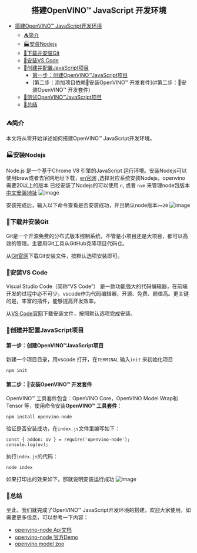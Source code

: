 ## <center>搭建OpenVINO™ JavaScript 开发环境</center>
- [搭建OpenVINO™ JavaScript开发环境](#在windows上搭建openvino-JavaScript开发环境)
  - [:tent:简介](#tent简介)
  - [:factory:安装Nodejs](#factory安装Nodejs)
  - [:stars:下载并安装Git](#stars下载并安装git)
  - [:whale:安装VS Code](#whale安装vs-code)
  - [🎨创建并配置JavaScript项目](#🎨创建并配置JavaScript项目)
    - [第一步：创建OpenVINO™JavaScript项目](#第一步：创建OpenVINO™JavaScript项目)
    - [第二步：添加项目依赖:rocket:安装OpenVINO™ 开发套件](#第二步：:rocket:安装OpenVINO™ 开发套件)
  - [🎁测试OpenVINO™JavaScript项目](#🎁测试OpenVINO™JavaScript项目)
  - [🎯总结](#🎯总结)

### :tent:简介
本文将从零开始详述如何搭建OpenVINO™ JavaScript开发环境。

###  :factory:安装Nodejs

Node.js 是一个基于Chrome V8 引擎的JavaScript 运行环境。安装Nodejs可以使用brew或者去官网地址下载，[en官网](https://nodejs.org/en/download/package-manager) ,选择对应系统安装Nodejs，openvino 需要20以上的版本
已经安装了Nodejs的可以使用 `n`, 或者 `nvm` 来管理node包版本
[中文安装地址](https://nodejs.cn/)
![image](https://github.com/txl1123/openvino_handbook/assets/9738404/9d633e2f-5edd-412a-b2a6-c43f51d0416f)

安装完成后，输入以下命令查看是否安装成功，并且确认node版本`>=20`
![image](https://github.com/txl1123/openvino_handbook/assets/9738404/f4d18afe-1a20-4135-861f-5da161140fd5)


### :stars:下载并安装Git

Git是一个开源免费的分布式版本控制系统，不管是小项目还是大项目，都可以高效的管理。主要用Git工具从GitHub克隆项目代码仓。

从[Git官网](https://git-scm.com/downloads)下载Git安装文件，按默认选项安装即可。

### :whale:安装VS Code

Visual Studio Code（简称“VS Code”） 是一款功能强大的代码编辑器，在前端开发的过程中必不可少，vscode作为代码编辑器，开源、免费、颜值高。更关键的是，丰富的插件，能够提高开发效率。

从[VS Code官网](https://code.visualstudio.com/)下载安装文件，按照默认选项完成安装。


### 🎨创建并配置JavaScript项目

#### 第一步：创建OpenVINO™JavaScript项目

新建一个项目目录，用vscode 打开，在`TERMINAL` 输入`init` 来初始化项目
```shell
npm init
```
#### 第二步：:rocket:安装OpenVINO™ 开发套件

OpenVINO™ 工具套件包含：OpenVINO Core，OpenVINO Model Wrap和Tensor 等，使用命令安装**OpenVINO™ 工具套件**：
```
npm install openvino-node
```
验证是否安装成功，在`index.js`文件里编写如下：
```
const { addon: ov } = require('openvino-node');
console.log(ov);
```
执行`index.js`的代码：
```shell
node index
```
如果打印出的效果如下，那就说明安装运行成功
![image](https://github.com/txl1123/openvino_handbook/assets/9738404/fb5d041f-3d27-4338-9640-0af716cb5c5a)


<!-- ### 🎁测试OpenVINO™JavaScript项目

从运行一个简单的 开始, 官方提供了Nodejs的官方demo -->

### 🎯总结

至此，我们就完成了OpenVINO™ JavaScript开发环境的搭建，欢迎大家使用，如需要更多信息，可以参考一下内容：
- [openvino-node Api文档](https://docs.openvino.ai/2024/api/nodejs_api/nodejs_api.html)
- [openvino-node 官方Demo](https://github.com/openvinotoolkit/openvino/blob/master/samples/js/node/README.md)
- [openvino model zoo](https://github.com/openvinotoolkit/open_model_zoo/blob/master/models/intel/index.md)
